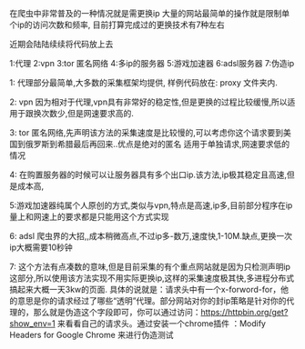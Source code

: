 在爬虫中非常普及的一种情况就是需更换ip
大量的网站最简单的操作就是限制单个ip的访问次数和频率,
目前打算完成过的更换技术有7种左右

近期会陆陆续续将代码放上去



1:代理
2:vpn
3:tor 匿名网络
4:多ip的服务器
5:游戏加速器
6:adsl服务器
7:伪造ip


1: 代理部分最简单,大多数的采集框架均提供,
样例代码放在: proxy 文件夹内.

2: vpn 因为相对于代理,vpn具有非常好的稳定性,但是更换的过程比较缓慢,所以适用于跟换次数少,但是网速要求高的.

3: tor 匿名网络,先声明该方法的采集速度是比较慢的,可以考虑你这个请求要到美国到俄罗斯到希腊最后再回来..优点是绝对的匿名
适用于单独请求,网速要求低的情况

4: 在购置服务器的时候可以让服务器具有多个出口ip.该方法,ip极其稳定且高速,但是成本高,

5:游戏加速器纯属个人原创的方式,类似与vpn,特点是高速,ip多,目前部分程序在ip量上和网速上的要求都是只能用这个方式实现

6: adsl 爬虫界的大招,,成本稍微高点,不过ip多-数万,速度快,1-10M.缺点,更换一次ip大概需要10秒钟

7: 这个方法有点凑数的意味,但是目前采集的有个重点网站就是因为只检测声明ip这部分,所以使用该方法实现不用实际更换ip,这样的采集速度极其快,多进程分布式搞起来大概一天3kw的页面.
具体的说就是：请求头中有一个x-forword-for，他的意思是你的请求经过了哪些“透明”代理。部分网站对你的封ip策略是针对你的代理的，那么就是伪造这个字段即可，你可以通过访问：https://httpbin.org/get?show_env=1 来看看自己的请求头。通过安装一个chrome插件 ：Modify Headers for Google Chrome 来进行伪造测试
